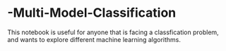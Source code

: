 # -Multi-Model-Classification
This notebook is useful for anyone that is facing a classfication problem, and wants to explore different machine learning algorithms.
